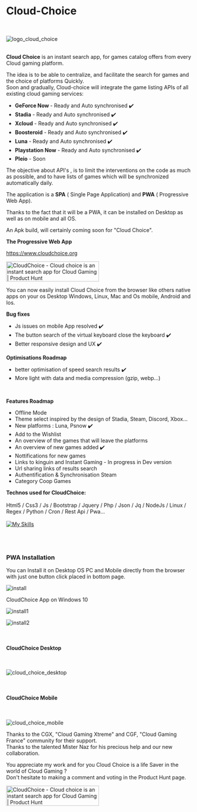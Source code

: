 # Cloud-Choice


<br>


![logo_cloud_choice](https://github.com/mistertest/cloud-choice/blob/main/img/logo_cloud_choice300px.png)

<br>
<b>Cloud Choice</b> is an instant search app, for games catalog offers from every Cloud gaming platform.

The idea is to be able to centralize, and facilitate the search for games and the choice of platforms Quickly.<br>
Soon and gradually, Cloud-choice will integrate the game listing APIs of all existing cloud gaming services:

- <b>GeForce Now </b> - Ready and Auto synchronised :heavy_check_mark:
- <b>Stadia</b> - Ready and Auto synchronised :heavy_check_mark:
- <b>Xcloud</b> - Ready and Auto synchronised :heavy_check_mark:
- <b>Boosteroid</b> - Ready and Auto synchronised :heavy_check_mark:
- <b>Luna</b> - Ready and Auto synchronised :heavy_check_mark:
- <b>Playstation Now</b> - Ready and Auto synchronised :heavy_check_mark:
- <b>Pleio</b> - Soon



The objective about API's , is to limit the interventions on the code as much as possible, and to have lists of games which will be synchronized automatically daily.

The application is a **SPA** ( Single Page Application) and **PWA** ( Progressive Web App).

Thanks to the fact that it will be a PWA, it can be installed on Desktop as well as on mobile and all OS.

An Apk build, will certainly coming  soon for "Cloud Choice".



<b>The Progressive Web App</b> <br>

https://www.cloudchoice.org


<a href="https://www.producthunt.com/posts/cloudchoice?utm_source=badge-featured&utm_medium=badge&utm_souce=badge-cloudchoice" target="_blank"><img src="https://api.producthunt.com/widgets/embed-image/v1/featured.svg?post_id=343875&theme=dark" alt="CloudChoice - Cloud&#0032;choice&#0032;is&#0032;an&#0032;instant&#0032;search&#0032;app&#0032;for&#0032;Cloud&#0032;Gaming | Product Hunt" style="width: 250px; height: 54px;" width="250" height="54" /></a>


You can now easily install Cloud Choice from the browser like others native apps on your os Desktop Windows, Linux, Mac and Os mobile, Android and Ios.

<b>Bug fixes</b><br>
- Js issues on mobile App resolved  :heavy_check_mark:
- The button search of the virtual keyboard close the keyboard  :heavy_check_mark:
- Better responsive design and UX  :heavy_check_mark:




<b>Optimisations Roadmap</b>
- better optimisation of speed search results  :heavy_check_mark:
- More light with data and media compression (gzip, webp...)

<br>


<b>Features Roadmap</b>
- Offline Mode
- Theme select inspired by the design of Stadia, Steam, Discord, Xbox...
- New platforms : Luna, Psnow  :heavy_check_mark:
- Add to the Wishlist
- An overview of the games that will leave the platforms
- An overview of new games added  :heavy_check_mark:
- Nottifications for new games
- Links to kinguin and Instant Gaming - In progress in Dev version
- Url sharing links of results search
- Authentification & Synchronisation Steam
- Category Coop Games





<b>Technos used for CloudChoice:</b>
<br><br>
Html5 / Css3 / Js / Bootstrap / Jquery / Php / Json / Jq / NodeJs / Linux / Regex / Python / Cron / Rest Api / Pwa...
<br><br>
[![My Skills](https://skillicons.dev/icons?i=html,css,js,jquery,php,nodejs,linux,py)](https://skillicons.dev)

<br><br>

### PWA Installation
You can Install it on Desktop OS PC and Mobile directly from the browser with just one button click placed in bottom page.

![install](https://raw.githubusercontent.com/mistertest/cloud-choice/main/img/button_install.PNG)


CloudChoice App on Windows 10


![install1](https://github.com/mistertest/cloud-choice/blob/main/img/barre_tache.PNG)

![install2](https://github.com/mistertest/cloud-choice/blob/main/img/demarer_cloud_choice.png)


<br>

#### CloudChoice Desktop
<br>

![cloud_choice_desktop](https://github.com/mistertest/cloud-choice/blob/main/img/cloudchoice_newDesktop.PNG)




<br>

#### CloudChoice Mobile
<br>

![cloud_choice_mobile](https://github.com/mistertest/cloud-choice/blob/main/img/cloud_choiceV3_mobile.png)


Thanks to the  CGX, "Cloud Gaming Xtreme" and CGF, "Cloud Gaming France" community for their support.<br>Thanks to the talented Mister Naz for his precious help and our new collaboration.

You appreciate my work and for you Cloud Choice is a life Saver in the world of Cloud Gaming ?<br>
Don't hesitate to making a comment and voting in the Product Hunt page.

<a href="https://www.producthunt.com/posts/cloudchoice?utm_source=badge-featured&utm_medium=badge&utm_souce=badge-cloudchoice" target="_blank"><img src="https://api.producthunt.com/widgets/embed-image/v1/featured.svg?post_id=343875&theme=dark" alt="CloudChoice - Cloud&#0032;choice&#0032;is&#0032;an&#0032;instant&#0032;search&#0032;app&#0032;for&#0032;Cloud&#0032;Gaming | Product Hunt" style="width: 250px; height: 54px;" width="250" height="54" /></a>








